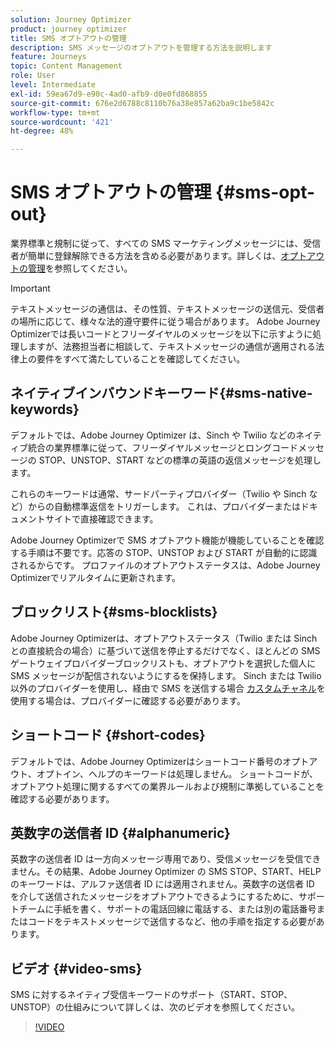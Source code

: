 ```yaml
---
solution: Journey Optimizer
product: journey optimizer
title: SMS オプトアウトの管理
description: SMS メッセージのオプトアウトを管理する方法を説明します
feature: Journeys
topic: Content Management
role: User
level: Intermediate
exl-id: 59ea67d9-e90c-4ad0-afb9-d0e0fd868855
source-git-commit: 676e2d6788c8110b76a38e857a62ba9c1be5842c
workflow-type: tm+mt
source-wordcount: '421'
ht-degree: 48%

---
```


# SMS オプトアウトの管理 {#sms-opt-out}

業界標準と規制に従って、すべての SMS マーケティングメッセージには、受信者が簡単に登録解除できる方法を含める必要があります。詳しくは、[オプトアウトの管理](../privacy/opt-out.md)を参照してください。

>[!IMPORTANT]
>
>テキストメッセージの通信は、その性質、テキストメッセージの送信元、受信者の場所に応じて、様々な法的遵守要件に従う場合があります。 Adobe Journey Optimizerでは長いコードとフリーダイヤルのメッセージを以下に示すように処理しますが、法務担当者に相談して、テキストメッセージの通信が適用される法律上の要件をすべて満たしていることを確認してください。

## ネイティブインバウンドキーワード{#sms-native-keywords}

デフォルトでは、Adobe Journey Optimizer は、Sinch や Twilio などのネイティブ統合の業界標準に従って、フリーダイヤルメッセージとロングコードメッセージの STOP、UNSTOP、START などの標準の英語の返信メッセージを処理します。

これらのキーワードは通常、サードパーティプロバイダー（Twilio や Sinch など）からの自動標準返信をトリガーします。 これは、プロバイダーまたはドキュメントサイトで直接確認できます。

Adobe Journey Optimizerで SMS オプトアウト機能が機能していることを確認する手順は不要です。応答の STOP、UNSTOP および START が自動的に認識されるからです。 プロファイルのオプトアウトステータスは、Adobe Journey Optimizerでリアルタイムに更新されます。


## ブロックリスト{#sms-blocklists}

Adobe Journey Optimizerは、オプトアウトステータス（Twilio または Sinch との直接統合の場合）に基づいて送信を停止するだけでなく、ほとんどの SMS ゲートウェイプロバイダーブロックリストも、オプトアウトを選択した個人に SMS メッセージが配信されないようにするを保持します。 Sinch または Twilio 以外のプロバイダーを使用し、経由で SMS を送信する場合 [カスタムチャネル](../building-journeys/using-custom-actions.md)を使用する場合は、プロバイダーに確認する必要があります。


## ショートコード {#short-codes}

デフォルトでは、Adobe Journey Optimizerはショートコード番号のオプトアウト、オプトイン、ヘルプのキーワードは処理しません。 ショートコードが、オプトアウト処理に関するすべての業界ルールおよび規制に準拠していることを確認する必要があります。

## 英数字の送信者 ID {#alphanumeric}

英数字の送信者 ID は一方向メッセージ専用であり、受信メッセージを受信できません。その結果、Adobe Journey Optimizer の SMS STOP、START、HELP のキーワードは、アルファ送信者 ID には適用されません。英数字の送信者 ID を介して送信されたメッセージをオプトアウトできるようにするために、サポートチームに手紙を書く、サポートの電話回線に電話する、または別の電話番号またはコードをテキストメッセージで送信するなど、他の手順を指定する必要があります。

## ビデオ {#video-sms}

SMS に対するネイティブ受信キーワードのサポート（START、STOP、UNSTOP）の仕組みについて詳しくは、次のビデオを参照してください。

>[!VIDEO](https://video.tv.adobe.com/v/344026?quality=12)
